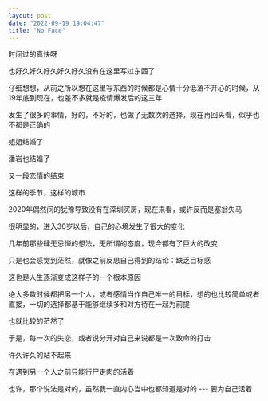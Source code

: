 ```yaml
---
layout: post
date: "2022-09-19 19:04:47"
title: "No Face"
---
```



时间过的真快呀

也好久好久好久好久好久没有在这里写过东西了

仔细想想，从前之所以想在这里写东西的时候都是心情十分低落不开心的时候，从19年底到现在，也差不多就是疫情爆发后的这三年

发生了很多的事情，好的，不好的，也做了无数次的选择，现在再回头看，似乎也不都是正确的

姐姐结婚了

潘岩也结婚了

又一段恋情的结束

这样的季节，这样的城市

2020年偶然间的犹豫导致没有在深圳买房，现在来看，或许反而是塞翁失马

很明显的，进入30岁以后，自己的心境发生了很大的变化

几年前那些肆无忌惮的想法，无所谓的态度，现今都有了巨大的改变

只是也会感觉到茫然，就像之前反思自己得到的结论：缺乏目标感

这也是人生逐渐变成这样子的一个根本原因

绝大多数时候都把另一个人，或者感情当作自己唯一的目标，想的也比较简单或者直接，一切的选择都基于能够继续多和对方待在一起为前提

也就比较的茫然了

于是，每一次的失恋，或者说分开对自己来说都是一次致命的打击

许久许久的站不起来

在遇到另一个人之前只能行尸走肉的活着

也许，那个说法是对的，虽然我一直内心当中也都知道是对的 --- 要为自己活着
